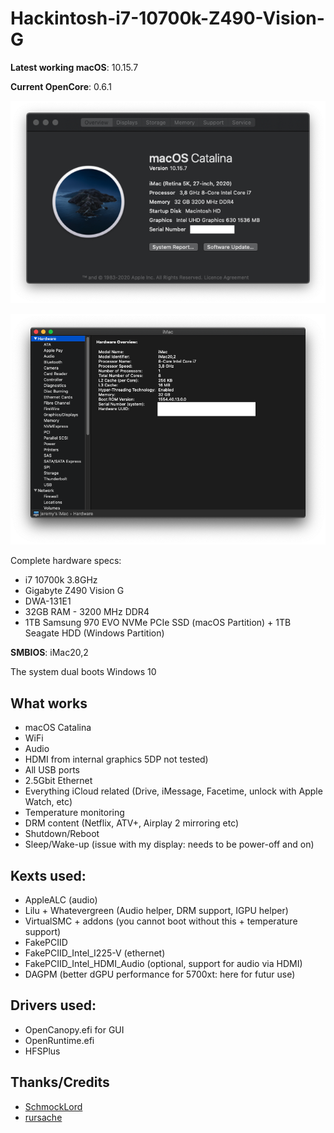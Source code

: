 # Hackintosh-i7-10700k-Z490-Vision-G

**Latest working macOS**: 10.15.7

**Current OpenCore**: 0.6.1

![About this mac](screenshot/mac-info.png)

![HW overview](screenshot/hw-over.png)


Complete hardware specs:
- i7 10700k 3.8GHz
- Gigabyte Z490 Vision G
- DWA-131E1
- 32GB RAM - 3200 MHz DDR4
- 1TB Samsung 970 EVO NVMe PCIe SSD (macOS Partition) + 1TB Seagate HDD (Windows Partition)

**SMBIOS**: iMac20,2

The system dual boots Windows 10

## What works
- macOS Catalina
- WiFi
- Audio
- HDMI from internal graphics 5DP not tested)
- All USB ports
- 2.5Gbit Ethernet
- Everything iCloud related (Drive, iMessage, Facetime, unlock with Apple Watch, etc)
- Temperature monitoring
- DRM content (Netflix, ATV+, Airplay 2 mirroring etc)
- Shutdown/Reboot
- Sleep/Wake-up (issue with my display: needs to be power-off and on)

## Kexts used:
- AppleALC (audio)
- Lilu + Whatevergreen (Audio helper, DRM support, IGPU helper)
- VirtualSMC + addons (you cannot boot without this + temperature support)
- FakePCIID
- FakePCIID_Intel_I225-V (ethernet)
- FakePCIID_Intel_HDMI_Audio (optional, support for audio via HDMI)
- DAGPM (better dGPU performance for 5700xt: here for futur use)

## Drivers used:
- OpenCanopy.efi for GUI
- OpenRuntime.efi
- HFSPlus

## Thanks/Credits
- [SchmockLord](https://github.com/SchmockLord/Hackintosh-Intel-i9-10900k-Gigabyte-Z490-Vision-D)
- [rursache](https://github.com/rursache/Hackintosh-i9-10900k-Z490-Vision-G)
